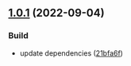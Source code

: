 ## [1.0.1](https://github.com/MrSquaare/fiesta/compare/server@1.0.0...server@1.0.1) (2022-09-04)


### Build

* update dependencies ([21bfa6f](https://github.com/MrSquaare/fiesta/commit/21bfa6f59fe7fec5a863b8c7340403d64f3ba886))

